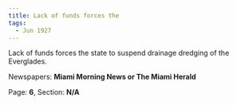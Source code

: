 ```yaml
---  
title: Lack of funds forces the  
tags:  
  - Jun 1927  
---  
```

  
Lack of funds forces the state to suspend drainage dredging of the Everglades.  
  
Newspapers: **Miami Morning News or The Miami Herald**  
  
Page: **6**, Section: **N/A** 
